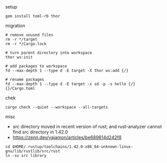 setup
```
gem install toml-rb thor
```

migration
```
# remove unused files
rm -r */target
rm -r */Cargo.lock

# turn parent directory into workspace
thor ws:init

# add packages to workspace
fd --max-depth 1 --type d -E target -X thor ws:add {/}

# rename packages
fd --max-depth 1 --type d -E target -x sd -p -s hello {/} {}/Cargo.toml
```

chek
```
cargo check --quiet --workspace --all-targets
```

misc
* src directory moved in recent version of rust; and rust-analyzer cannot find src directory in 1.42.0 
* https://zenn.dev/yajamon/articles/be689814d242f8
```
cd $HOME/.rustup/toolchains/1.42.0-x86_64-unknown-linux-gnu/lib/rustlib/src/rust
ln -sv src library
```